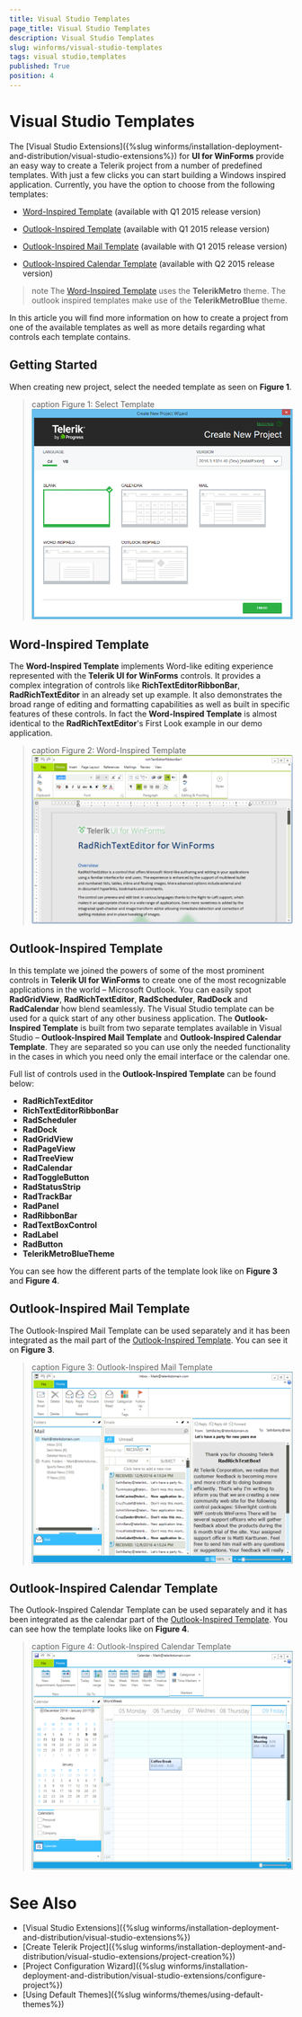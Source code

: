 ```yaml
---
title: Visual Studio Templates
page_title: Visual Studio Templates
description: Visual Studio Templates
slug: winforms/visual-studio-templates
tags: visual studio,templates
published: True
position: 4
---
```


# Visual Studio Templates

The [Visual Studio Extensions]({%slug winforms/installation-deployment-and-distribution/visual-studio-extensions%}) for __UI for WinForms__ provide an easy way to create a Telerik project from a number of predefined templates. With just a few clicks you can start building a Windows inspired application. Currently, you have the option to choose from the following templates:

* [Word-Inspired Template](#word-inspired-template) (available with Q1 2015 release version)

* [Outlook-Inspired Template](#outlook-inspired-template) (available with Q1 2015 release version)

* [Outlook-Inspired Mail Template](#outlook-inspired-mail-template) (available with Q1 2015 release version)

* [Outlook-Inspired Calendar Template](#outlook-inspired-calendar-template) (available with Q2 2015 release version)

>note The [Word-Inspired Template](#word-inspired-template) uses the __TelerikMetro__ theme. The outlook inspired templates make use of the __TelerikMetroBlue__ theme.

In this article you will find more information on how to create a project from one of the available templates as well as more details regarding what controls each template contains.

## Getting Started

When creating new project, select the needed template as seen on __Figure 1__.

>caption Figure 1: Select Template
![visual studio templates 001](images/visual-studio-templates001.png)

## Word-Inspired Template

The __Word-Inspired Template__ implements Word-like editing experience represented with the __Telerik UI for WinForms__ controls. It provides a complex integration of controls like __RichTextEditorRibbonBar__, __RadRichTextEditor__ in an already set up example. It also demonstrates the broad range of editing and formatting capabilities as well as built in specific features of these controls. In fact the __Word-Inspired Template__ is almost identical to the __RadRichTextEditor__'s First Look example in our demo application.

>caption Figure 2: Word-Inspired Template
![visual studio templates 002](images/visual-studio-templates002.png)

## Outlook-Inspired Template

In this template we joined the powers of some of the most prominent controls in __Telerik UI for WinForms__ to create one of the most recognizable applications in the world – Microsoft Outlook. You can easily spot __RadGridView__, __RadRichTextEditor__, __RadScheduler__, __RadDock__ and __RadCalendar__ how blend seamlessly. The Visual Studio template can be used for a quick start of any other business application. The __Outlook-Inspired Template__ is built from two separate templates available in Visual Studio – __Outlook-Inspired Mail Template__ and __Outlook-Inspired Calendar Template__. They are separated so you can use only the needed functionality in the cases in which you need only the email interface or the calendar one.

Full list of controls used in the __Outlook-Inspired Template__ can be found below:

* __RadRichTextEditor__
* __RichTextEditorRibbonBar__
* __RadScheduler__
* __RadDock__
* __RadGridView__
* __RadPageView__
* __RadTreeView__
* __RadCalendar__
* __RadToggleButton__
* __RadStatusStrip__
* __RadTrackBar__
* __RadPanel__
* __RadRibbonBar__
* __RadTextBoxControl__
* __RadLabel__
* __RadButton__
* __TelerikMetroBlueTheme__

You can see how the different parts of the template look like on __Figure 3__ and __Figure 4__.

## Outlook-Inspired Mail Template

The Outlook-Inspired Mail Template can be used separately and it has been integrated as the mail part of the [Outlook-Inspired Template](#outlook-inspired-template). You can see it on __Figure 3__.

>caption Figure 3: Outlook-Inspired Mail Template
![visual studio templates 003](images/visual-studio-templates003.png)

## Outlook-Inspired Calendar Template

The Outlook-Inspired Calendar Template can be used separately and it has been integrated as the calendar part of the [Outlook-Inspired Template](#outlook-inspired-template). You can see how the template looks like on __Figure 4__.

>caption Figure 4: Outlook-Inspired Calendar Template
![visual studio templates 004](images/visual-studio-templates004.png)

# See Also

* [Visual Studio Extensions]({%slug winforms/installation-deployment-and-distribution/visual-studio-extensions%})
* [Create Telerik Project]({%slug winforms/installation-deployment-and-distribution/visual-studio-extensions/project-creation%})
* [Project Configuration Wizard]({%slug winforms/installation-deployment-and-distribution/visual-studio-extensions/configure-project%})
* [Using Default Themes]({%slug winforms/themes/using-default-themes%})